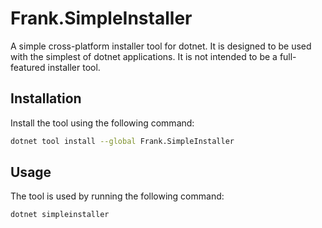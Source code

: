 # Frank.SimpleInstaller

A simple cross-platform installer tool for dotnet. It is designed to be used with the simplest of dotnet applications. It is not intended to be a full-featured installer tool.

## Installation

Install the tool using the following command:

```bash
dotnet tool install --global Frank.SimpleInstaller
```

## Usage

The tool is used by running the following command:

```bash
dotnet simpleinstaller
```